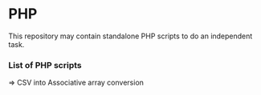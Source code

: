 # PHP
This repository may contain standalone PHP scripts to do an independent task.

<h3>List of PHP scripts</h3>

  => CSV into Associative array conversion


